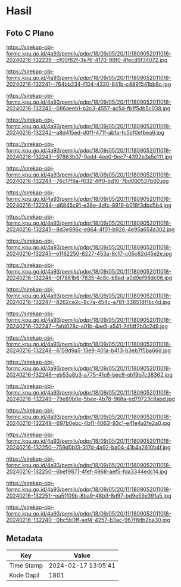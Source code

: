 # Hasil

## Foto C Plano

https://sirekap-obj-formc.kpu.go.id/4a93/pemilu/pdpr/18/09/05/20/11/1809052011018-20240216-132239--cf00f82f-3e76-4170-98f0-4fecd5f34072.jpg

https://sirekap-obj-formc.kpu.go.id/4a93/pemilu/pdpr/18/09/05/20/11/1809052011018-20240216-132241--764bb234-f104-4330-841b-c4891541bb8c.jpg

https://sirekap-obj-formc.kpu.go.id/4a93/pemilu/pdpr/18/09/05/20/11/1809052011018-20240216-132242--086aeeb1-b2c3-4557-ac5d-fb1f5db5c038.jpg

https://sirekap-obj-formc.kpu.go.id/4a93/pemilu/pdpr/18/09/05/20/11/1809052011018-20240216-132242--a8d415ed-d0f1-471f-abfa-fc5bf0efbea6.jpg

https://sirekap-obj-formc.kpu.go.id/4a93/pemilu/pdpr/18/09/05/20/11/1809052011018-20240216-132243--97863b07-9add-4ee0-9ec7-4392b3a5e111.jpg

https://sirekap-obj-formc.kpu.go.id/4a93/pemilu/pdpr/18/09/05/20/11/1809052011018-20240216-132244--76c17f9a-f632-4ff0-bd10-7bd000537b60.jpg

https://sirekap-obj-formc.kpu.go.id/4a93/pemilu/pdpr/18/09/05/20/11/1809052011018-20240216-132244--d6845c91-e38e-4dfc-8919-b018f3dbd5b4.jpg

https://sirekap-obj-formc.kpu.go.id/4a93/pemilu/pdpr/18/09/05/20/11/1809052011018-20240216-132245--8d3e896c-e864-4f01-b926-4e95a654a302.jpg

https://sirekap-obj-formc.kpu.go.id/4a93/pemilu/pdpr/18/09/05/20/11/1809052011018-20240216-132245--e1162250-8227-453a-8c17-c05c62d45e2e.jpg

https://sirekap-obj-formc.kpu.go.id/4a93/pemilu/pdpr/18/09/05/20/11/1809052011018-20240216-132246--0f7861b6-7835-4c8c-b8ad-a0d9ef98dc06.jpg

https://sirekap-obj-formc.kpu.go.id/4a93/pemilu/pdpr/18/09/05/20/11/1809052011018-20240216-132247--8262ce2c-8c7a-454c-a781-336518f1bc4d.jpg

https://sirekap-obj-formc.kpu.go.id/4a93/pemilu/pdpr/18/09/05/20/11/1809052011018-20240216-132247--fafd028c-a01b-4ae5-a541-2dfdf2b0c2d9.jpg

https://sirekap-obj-formc.kpu.go.id/4a93/pemilu/pdpr/18/09/05/20/11/1809052011018-20240216-132248--6159d9a5-13e9-401a-b413-b3eb7f5ba66d.jpg

https://sirekap-obj-formc.kpu.go.id/4a93/pemilu/pdpr/18/09/05/20/11/1809052011018-20240216-132248--eb53a8b3-a775-41c6-bec9-eb19b7c38362.jpg

https://sirekap-obj-formc.kpu.go.id/4a93/pemilu/pdpr/18/09/05/20/11/1809052011018-20240216-132249--79e89b0e-5bee-4b78-968a-ed79723c8abd.jpg

https://sirekap-obj-formc.kpu.go.id/4a93/pemilu/pdpr/18/09/05/20/11/1809052011018-20240216-132249--697b0ebc-4bf1-4063-93c1-e41e4a2fe2a0.jpg

https://sirekap-obj-formc.kpu.go.id/4a93/pemilu/pdpr/18/09/05/20/11/1809052011018-20240216-132250--759d0b13-317d-4a92-ba04-41b4a2610b4f.jpg

https://sirekap-obj-formc.kpu.go.id/4a93/pemilu/pdpr/18/09/05/20/11/1809052011018-20240216-132250--6bef9871-4fef-4968-aef5-fda3344edc14.jpg

https://sirekap-obj-formc.kpu.go.id/4a93/pemilu/pdpr/18/09/05/20/11/1809052011018-20240216-132251--ea51f09b-8ba9-48b3-8d97-bd9e59e391a5.jpg

https://sirekap-obj-formc.kpu.go.id/4a93/pemilu/pdpr/18/09/05/20/11/1809052011018-20240216-132240--0bc5b0ff-aef4-4257-b3ac-967f8db2ba30.jpg


## Metadata

| Key        | Value               |
| ---------- | ------------------- |
| Time Stamp | 2024-02-17 13:05:41 |
| Kode Dapil | 1801                |



